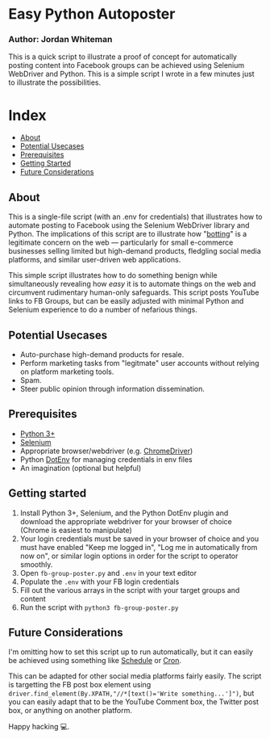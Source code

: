 # Easy Python Autoposter

### Author: Jordan Whiteman

This is a quick script to illustrate a proof of concept for automatically posting content into Facebook groups can be achieved using Selenium WebDriver and Python. This is a simple script I wrote in a few minutes just to illustrate the possibilities.

# Index
 - [About](#about)
 - [Potential Usecases](#potential-usecases)
 - [Prerequisites](#prerequisites)
 - [Getting Started](#getting-started)
 - [Future Considerations](#future-considerations)

## About

This is a single-file script (with an .env for credentials) that illustrates how to automate posting to Facebook using the Selenium WebDriver library and Python. The implications of this script are to illustrate how "[botting](https://en.wikipedia.org/wiki/Botting)" is a legitimate concern on the web — particularly for small e-commerce businesses selling limited but high-demand products, fledgling social media platforms, and similar user-driven web applications.

This simple script illustrates how to do something benign while simultaneously revealing how *easy* it is to automate things on the web and circumvent rudimentary human-only safeguards. This script posts YouTube links to FB Groups, but can be easily adjusted with minimal Python and Selenium experience to do a number of nefarious things.

## Potential Usecases
- Auto-purchase high-demand products for resale.
- Perform marketing tasks from "legitmate" user accounts without relying on platform marketing tools.
- Spam.
- Steer public opinion through information dissemination.

## Prerequisites
- [Python 3+](https://www.python.org/downloads/macos/)
- [Selenium](https://selenium-python.readthedocs.io/)
- Appropriate browser/webdriver (e.g. [ChromeDriver](https://developer.chrome.com/docs/chromedriver/downloads))
- Python [DotEnv](https://pypi.org/project/python-dotenv/) for managing credentials in env files
- An imagination (optional but helpful)

## Getting started
1. Install Python 3+, Selenium, and the Python DotEnv plugin and download the appropriate webdriver for your browser of choice (Chrome is easiest to manipulate)
2. Your login credentials must be saved in your browser of choice and you must have enabled "Keep me logged in", "Log me in automatically from now on", or similar login options in order for the script to operator smoothly.
3. Open `fb-group-poster.py` and `.env` in your text editor
4. Populate the `.env` with your FB login credentials
5. Fill out the various arrays in the script with your target groups and content
6. Run the script with `python3 fb-group-poster.py`

## Future Considerations
I'm omitting how to set this script up to run automatically, but it can easily be achieved using something like [Schedule](https://schedule.readthedocs.io/en/stable/) or [Cron](https://wiki.archlinux.org/title/Cron).

This can be adapted for other social media platforms fairly easily. The script is targetting the FB post box element using `driver.find_element(By.XPATH,"//*[text()='Write something...']")`, but you can easily adapt that to be the YouTube Comment box, the Twitter post box, or anything on another platform.

Happy hacking 💻.